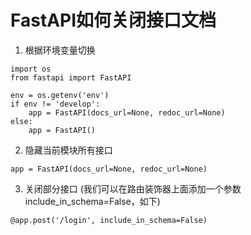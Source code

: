 # FastAPI如何关闭接口文档
1. 根据环境变量切换
```
import os
from fastapi import FastAPI

env = os.getenv('env')
if env != 'develop':
    app = FastAPI(docs_url=None, redoc_url=None)
else:
    app = FastAPI()
```

2. 隐藏当前模块所有接口
```
app = FastAPI(docs_url=None, redoc_url=None)

```
3. 关闭部分接口 (我们可以在路由装饰器上面添加一个参数include_in_schema=False，如下)
```
@app.post('/login', include_in_schema=False)
```
